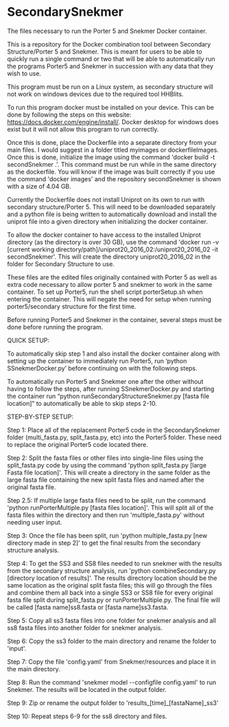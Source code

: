 # SecondarySnekmer
The files necessary to run the Porter 5 and Snekmer Docker container.

This is a repository for the Docker combination tool between Secondary Structure/Porter 5 and Snekmer.
This is meant for users to be able to quickly run a single command or two that will be able to automatically
run the programs Porter5 and Snekmer in succession with any data that they wish to use.

This program must be run on a Linux system, as secondary structure will not work on windows devices due to the
required tool HHBlits.

To run this program docker must be installed on your device. This can be done by following the steps on this
website: https://docs.docker.com/engine/install/. Docker desktop for windows does exist but it will not allow
this program to run correctly.

Once this is done, place the Dockerfile into a separate directory from your main files. I would suggest in a 
folder titled myimages or dockerfileImages. Once this is done, initialize the image using the command 
'docker build -t secondSnekmer .'. This command must be run while in the same directory as the dockerfile. You will know
if the image was built correctly if you use the command 'docker images' and the repository secondSnekmer is shown with a
size of 4.04 GB. 

Currently the Dockerfile does not install Uniprot on its own to run with secondary structure/Porter 5. This will
need to be downloaded separately and a python file is being written to automatically download and install the uniprot
file into a given directory when initializing the docker container.

To allow the docker container to have access to the installed Uniprot directory (as the directory is over 30 GB),
use the command 'docker run -v [current working directory/path]/uniprot20_2016_02:/uniprot20_2016_02 -it secondSnekmer'. This
will create the directory uniprot20_2016_02 in the folder for Secondary Structure to use.

These files are the edited files originally contained with Porter 5 as well as extra code necessary to allow porter 5 and snekmer to work in the same container.
To set up Porter5, run the shell script porterSetup.sh when entering the container. This will negate the need for setup when running porter5/secondary structure for the first time.

Before running Porter5 and Snekmer in the container, several steps must be done before running the program.

QUICK SETUP:

To automatically skip step 1 and also install the docker container along with setting up the container to immediately run Porter5, run ‘python SSnekmerDocker.py’ before continuing on with the following steps. 

To automatically run Porter5 and Snekmer one after the other without having to follow the steps, after running SSnekmerDocker.py and starting the container run “python runSecondaryStructureSnekmer.py [fasta file location]” to automatically be able to skip steps 2-10. 

STEP-BY-STEP SETUP:

Step 1: Place all of the replacement Porter5 code in the SecondarySnekmer folder (multi_fasta.py, split_fasta.py, etc) into the Porter5 folder. These need to replace the original Porter5 code located there.

Step 2: Split the fasta files or other files into single-line files using the split_fasta.py code by using the command 'python split_fasta.py [large Fasta file location]'. This will create a directory in the same folder as the large fasta file containing the new split fasta files and named after the original fasta file.

Step 2.5: If multiple large fasta files need to be split, run the command 'python runPorterMultiple.py [fasta files location]'. This will split all of the fasta files within the directory and then run 'multiple_fasta.py' without needing user input.

Step 3: Once the file has been split, run 'python multiple_fasta.py [new directory made in step 2]' to get the final results from the secondary structure analysis.

Step 4: To get the SS3 and SS8 files needed to run snekmer with the results from the secondary structure analysis, run 'python combineSecondary.py [directory location of results]'. The results directory location should be the same location as the original split fasta files; this will go through the files and combine them all back into a single SS3 or SS8 file for every original fasta file split during split_fasta.py or runPorterMultiple.py. The final file will be called [fasta name]ss8.fasta or [fasta name]ss3.fasta. 

Step 5: Copy all ss3 fasta files into one folder for snekmer analysis and all ss8 fasta files into another folder for snekmer analysis. 

Step 6: Copy the ss3 folder to the main directory and rename the folder to 'input'.

Step 7: Copy the file 'config.yaml' from Snekmer/resources and place it in the main directory.

Step 8: Run the command 'snekmer model --configfile config.yaml' to run Snekmer. The results will be located in the output folder.

Step 9: Zip or rename the output folder to 'results_[time]_[fastaName]_ss3'

Step 10: Repeat steps 6-9 for the ss8 directory and files.
